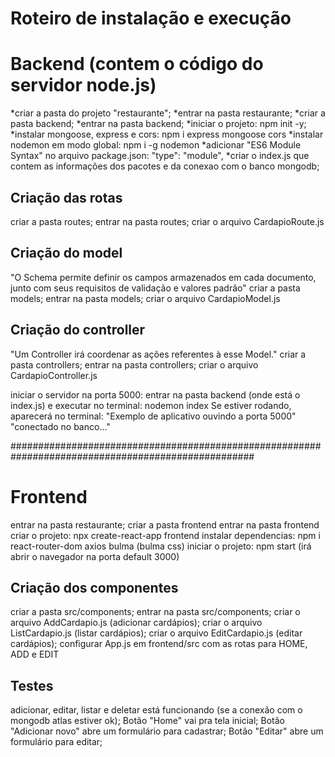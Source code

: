 # Roteiro de instalação e execução

# Backend (contem o código do servidor node.js)
*criar a pasta do projeto "restaurante";
*entrar na pasta restaurante;
*criar a pasta backend;
*entrar na pasta backend;
*iniciar o projeto: npm init -y;
*instalar mongoose, express e cors: npm i express mongoose cors
*instalar nodemon em modo global: npm i -g nodemon
*adicionar "ES6 Module Syntax" no arquivo package.json: "type": "module",
*criar o index.js que contem as informações dos pacotes e da conexao com o banco mongodb;

## Criação das rotas
criar a pasta routes;
entrar na pasta routes;
criar o arquivo CardapioRoute.js

## Criação do model
"O Schema permite definir os campos armazenados em cada documento, junto com seus requisitos de  validação e valores padrão"
criar a pasta models;
entrar na pasta models;
criar o arquivo CardapioModel.js

## Criação do controller
"Um Controller irá coordenar as ações referentes à esse Model."
criar a pasta controllers;
entrar na pasta controllers;
criar o arquivo CardapioController.js

iniciar o servidor na porta 5000: entrar na pasta backend (onde está o index.js) e executar no terminal: nodemon index
Se estiver rodando, aparecerá no terminal: 
"Exemplo de aplicativo ouvindo a porta 5000"
"conectado no banco..."

####################################################################################################

# Frontend
entrar na pasta restaurante;
criar a pasta frontend
entrar na pasta frontend
criar o projeto: npx create-react-app frontend
instalar dependencias: npm i react-router-dom axios bulma (bulma css)
iniciar o projeto: npm start (irá abrir o navegador na porta default 3000)

## Criação dos componentes

criar a pasta src/components;
entrar na pasta src/components;
criar o arquivo AddCardapio.js (adicionar cardápios);
criar o arquivo ListCardapio.js (listar cardápios);
criar o arquivo EditCardapio.js (editar cardápios);
configurar App.js em frontend/src com as rotas para HOME, ADD e EDIT

## Testes
adicionar, editar, listar e deletar está funcionando (se a conexão com o mongodb atlas estiver ok);
Botão "Home" vai pra tela inicial;
Botão "Adicionar novo" abre um formulário para cadastrar;
Botão "Editar" abre um formulário para editar;

